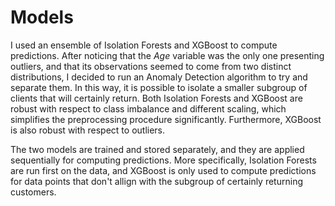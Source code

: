 # Models

I used an ensemble of Isolation Forests and XGBoost to compute predictions. 
After noticing that the _Age_ variable was the only one presenting outliers, and that its observations seemed to come from two distinct distributions, I decided to run an Anomaly Detection algorithm to try and separate them.
In this way, it is possible to isolate a smaller subgroup of clients that will certainly return. 
Both Isolation Forests and XGBoost are robust with respect to class imbalance and different scaling, which simplifies the preprocessing procedure significantly.
Furthermore, XGBoost is also robust with respect to outliers. 

The two models are trained and stored separately, and they are applied sequentially for computing predictions. 
More specifically, Isolation Forests are run first on the data, and XGBoost is only used to compute predictions for data points that don't allign with the subgroup of certainly returning customers.
